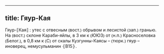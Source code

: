 
---
title: Гяур-Кая
---
Гяур-⟦Кая⟧
: утес с отвесным ⦅вост.⦆ обрывом и лесистой ⦅зап.⦆ гранью. На ⦅вост.⦆ склоне Караби-яйлы, в 3 км к ⦅ЮЮЗ⦆ от ⦅н.п.⦆ Красноселовка ⦅Белог.⦆, в 0,8 км к ⦅С⦆ от скалы Кузгунны-Каясы – ⦅тюрк.⦆ гяур – иноверец, немусульманин ⦃В15⦄.
